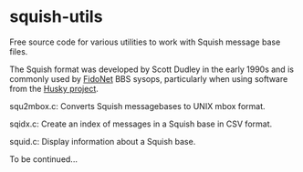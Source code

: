 squish-utils
============

Free source code for various utilities to work with Squish message base
files.


The Squish format was developed by Scott Dudley in the early 1990s and is
commonly used by [FidoNet](https://en.wikipedia.org/wiki/FidoNet) BBS
sysops, particularly when using software from the [Husky
project](https://github.com/huskyproject).

squ2mbox.c: Converts Squish messagebases to UNIX mbox format.

sqidx.c: Create an index of messages in a Squish base in CSV format.

squid.c: Display information about a Squish base.

To be continued...
